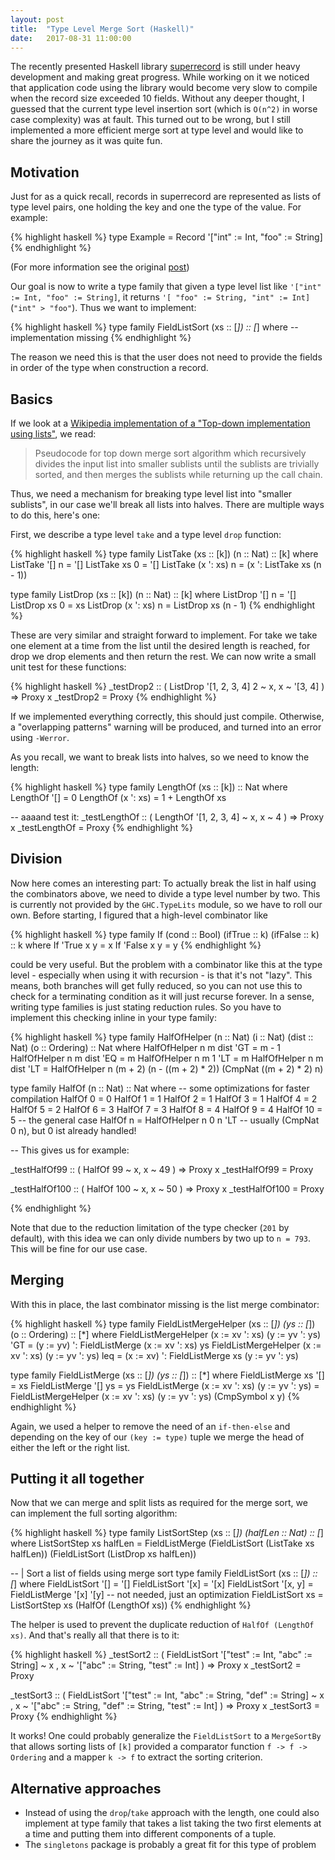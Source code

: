 ```yaml
---
layout: post
title:  "Type Level Merge Sort (Haskell)"
date:   2017-08-31 11:00:00
---
```


The recently presented Haskell library [superrecord][superrecord] is still under heavy development and making great progress. While working on it we noticed that application code using the library would become very slow to compile when the record size exceeded 10 fields. Without any deeper thought, I guessed that the current type level insertion sort (which is `O(n^2)` in worse case complexity) was at fault. This turned out to be wrong, but I still implemented a more efficient merge sort at type level and would like to share the journey as it was quite fun.

## Motivation

Just for as a quick recall, records in superrecord are represented as lists of type level pairs, one holding the key and one the type of the value. For example:

{% highlight haskell %}
type Example = Record '["int" := Int, "foo" := String]
{% endhighlight %}

(For more information see the original [post][superrecord-post])

Our goal is now to write a type family that given a type level list like `'["int" := Int, "foo" := String]`, it returns `'[ "foo" := String, "int" := Int]` (`"int" > "foo"`). Thus we want to implement:

{% highlight haskell %}
type family FieldListSort (xs :: [*]) :: [*] where
    -- implementation missing
{% endhighlight %}

The reason we need this is that the user does not need to provide the fields in order of the type when construction a record.

## Basics

If we look at a [Wikipedia implementation of a "Top-down implementation using lists"][merge-wiki], we read:

> Pseudocode for top down merge sort algorithm which recursively divides the input list into smaller sublists until the sublists are trivially sorted, and then merges the sublists while returning up the call chain.

Thus, we need a mechanism for breaking type level list into "smaller sublists", in our case we'll break all lists into halves. There are multiple ways to do this, here's one:

First, we describe a type level `take` and a type level `drop` function:

{% highlight haskell %}
type family ListTake (xs :: [k]) (n :: Nat) :: [k] where
    ListTake '[] n = '[]
    ListTake xs 0 = '[]
    ListTake (x ': xs) n = (x ': ListTake xs (n - 1))

type family ListDrop (xs :: [k]) (n :: Nat) :: [k] where
    ListDrop '[] n = '[]
    ListDrop xs 0 = xs
    ListDrop (x ': xs) n = ListDrop xs (n - 1)
{% endhighlight %}

These are very similar and straight forward to implement. For take we take one element at a time from the list until the desired length is reached, for drop we drop elements and then return the rest. We can now write a small unit test for these functions:

{% highlight haskell %}
_testDrop2 :: ( ListDrop '[1, 2, 3, 4] 2 ~ x, x ~ '[3, 4] ) => Proxy x
_testDrop2 = Proxy
{% endhighlight %}

If we implemented everything correctly, this should just compile. Otherwise, a "overlapping patterns" warning will be produced, and turned into an error using `-Werror`.

As you recall, we want to break lists into halves, so we need to know the length:

{% highlight haskell %}
type family LengthOf (xs :: [k]) :: Nat where
    LengthOf '[] = 0
    LengthOf (x ': xs) = 1 + LengthOf xs

-- aaaand test it:
_testLengthOf :: ( LengthOf '[1, 2, 3, 4] ~ x, x ~ 4 ) => Proxy x
_testLengthOf = Proxy
{% endhighlight %}

## Division

Now here comes an interesting part: To actually break the list in half using the combinators above, we need to divide a type level number by two. This is currently not provided by the `GHC.TypeLits` module, so we have to roll our own. Before starting, I figured that a high-level combinator like

{% highlight haskell %}
type family If (cond :: Bool) (ifTrue :: k) (ifFalse :: k) :: k where
    If 'True x y = x
    If 'False x y = y
{% endhighlight %}

could be very useful. But the problem with a combinator like this at the type level - especially when using it with recursion - is that it's not "lazy". This means, both branches will get fully reduced, so you can not use this to check for a terminating condition as it will just recurse forever. In a sense, writing type families is just stating reduction rules. So you have to implement this checking inline in your type family:

{% highlight haskell %}
type family HalfOfHelper (n :: Nat) (i :: Nat) (dist :: Nat) (o :: Ordering) :: Nat where
    HalfOfHelper n m dist 'GT = m - 1
    HalfOfHelper n m dist 'EQ = m
    HalfOfHelper n m 1 'LT = m
    HalfOfHelper n m dist 'LT = HalfOfHelper n (m + 2) (n - ((m + 2) * 2)) (CmpNat ((m + 2) * 2) n)

type family HalfOf (n :: Nat) :: Nat where
    -- some optimizations for faster compilation
    HalfOf 0 = 0
    HalfOf 1 = 1
    HalfOf 2 = 1
    HalfOf 3 = 1
    HalfOf 4 = 2
    HalfOf 5 = 2
    HalfOf 6 = 3
    HalfOf 7 = 3
    HalfOf 8 = 4
    HalfOf 9 = 4
    HalfOf 10 = 5
    -- the general case
    HalfOf n = HalfOfHelper n 0 n 'LT -- usually (CmpNat 0 n), but 0 ist already handled!

-- This gives us for example:

_testHalfOf99 :: ( HalfOf 99 ~ x, x ~ 49 ) => Proxy x
_testHalfOf99 = Proxy

_testHalfOf100 :: ( HalfOf 100 ~ x, x ~ 50 ) => Proxy x
_testHalfOf100 = Proxy

{% endhighlight %}

Note that due to the reduction limitation of the type checker (`201` by default), with this idea we can only divide numbers by two up to `n = 793`. This will be fine for our use case.

## Merging

With this in place, the last combinator missing is the list merge combinator:

{% highlight haskell %}
type family FieldListMergeHelper (xs :: [*]) (ys :: [*]) (o :: Ordering) :: [*] where
    FieldListMergeHelper (x := xv ': xs) (y := yv ': ys) 'GT =
        (y := yv) ': FieldListMerge (x := xv ': xs) ys
    FieldListMergeHelper (x := xv ': xs) (y := yv ': ys) leq =
        (x := xv) ': FieldListMerge xs (y := yv ': ys)

type family FieldListMerge (xs :: [*]) (ys :: [*]) :: [*] where
    FieldListMerge xs '[] = xs
    FieldListMerge '[] ys = ys
    FieldListMerge (x := xv ': xs) (y := yv ': ys) =
        FieldListMergeHelper (x := xv ': xs) (y := yv ': ys) (CmpSymbol x y)
{% endhighlight %}

Again, we used a helper to remove the need of an `if-then-else` and depending on the key of our `(key := type)` tuple we merge the head of either the left or the right list.

## Putting it all together

Now that we can merge and split lists as required for the merge sort, we can implement the full sorting algorithm:

{% highlight haskell %}
type family ListSortStep (xs :: [*]) (halfLen :: Nat) :: [*] where
    ListSortStep xs halfLen =
        FieldListMerge
            (FieldListSort (ListTake xs halfLen))
            (FieldListSort (ListDrop xs halfLen))

-- | Sort a list of fields using merge sort
type family FieldListSort (xs :: [*]) :: [*] where
    FieldListSort '[] = '[]
    FieldListSort '[x] = '[x]
    FieldListSort '[x, y] = FieldListMerge '[x] '[y] -- not needed, just an optimization
    FieldListSort xs =
        ListSortStep xs (HalfOf (LengthOf xs))
{% endhighlight %}

The helper is used to prevent the duplicate reduction of `HalfOf (LengthOf xs)`. And that's really all that there is to it:

{% highlight haskell %}
_testSort2 ::
    ( FieldListSort '["test" := Int, "abc" := String] ~ x
    , x ~ '["abc" := String, "test" := Int]
    ) => Proxy x
_testSort2 = Proxy

_testSort3 ::
    ( FieldListSort '["test" := Int, "abc" := String, "def" := String] ~ x
    , x ~ '["abc" := String, "def" := String, "test" := Int]
    ) => Proxy x
_testSort3 = Proxy
{% endhighlight %}

It works! One could probably generalize the `FieldListSort` to a `MergeSortBy` that allows sorting lists of `[k]` provided a comparator function `f -> f -> Ordering` and a mapper `k -> f` to extract the sorting criterion.

## Alternative approaches

* Instead of using the `drop`/`take` approach with the length, one could also implement at type family that takes a list taking the two first elements at a time and putting them into different components of a tuple.
* The `singletons` package is probably a great fit for this type of problem

[superrecord]: http://hackage.haskell.org/package/superrecord
[superrecord-post]: http://hackage.haskell.org/package/superrecord
[merge-wiki]: https://en.wikipedia.org/wiki/Merge_sort
